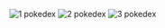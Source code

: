 ![1 pokedex](https://user-images.githubusercontent.com/29441324/31855974-0774d7ec-b66b-11e7-903b-248a127e44bc.png)
![2 pokedex](https://user-images.githubusercontent.com/29441324/31855975-093d2f0c-b66b-11e7-8772-15601af56865.png)
![3 pokedex](https://user-images.githubusercontent.com/29441324/31855976-0aa25368-b66b-11e7-941c-77f611236b6e.png)
